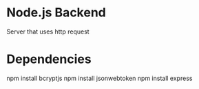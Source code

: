 # Node.js Backend
Server that uses http request

# Dependencies
npm install bcryptjs
npm install jsonwebtoken
npm install express
